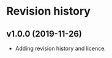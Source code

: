 Revision history
===================




v1.0.0 (2019-11-26)
-------------------

* Adding revision history and licence.
